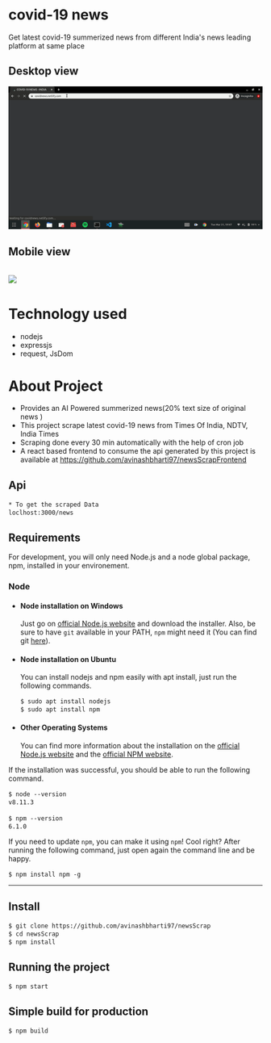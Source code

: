 # covid-19 news 

Get latest covid-19 summerized news from different India's news leading platform at same place
## Desktop view
![](covidNewsDesktop.gif)

## Mobile view
![](mobile.gif)
---
# Technology used

- nodejs
- expressjs
- request, JsDom

# About Project

- Provides an AI Powered summerized news(20% text size of original news )
- This project scrape latest covid-19 news from Times Of India, NDTV, India Times
- Scraping done every 30 min automatically with the help of cron job
- A react based frontend to consume the api generated by this project is available at https://github.com/avinashbharti97/newsScrapFrontend

## Api
   
    * To get the scraped Data
    loclhost:3000/news
## Requirements

For development, you will only need Node.js and a node global package, npm, installed in your environement.

### Node
- #### Node installation on Windows

  Just go on [official Node.js website](https://nodejs.org/) and download the installer.
Also, be sure to have `git` available in your PATH, `npm` might need it (You can find git [here](https://git-scm.com/)).

- #### Node installation on Ubuntu

  You can install nodejs and npm easily with apt install, just run the following commands.

      $ sudo apt install nodejs
      $ sudo apt install npm

- #### Other Operating Systems
  You can find more information about the installation on the [official Node.js website](https://nodejs.org/) and the [official NPM website](https://npmjs.org/).

If the installation was successful, you should be able to run the following command.

    $ node --version
    v8.11.3

    $ npm --version
    6.1.0

If you need to update `npm`, you can make it using `npm`! Cool right? After running the following command, just open again the command line and be happy.

    $ npm install npm -g


---

## Install

    $ git clone https://github.com/avinashbharti97/newsScrap
    $ cd newsScrap 
    $ npm install


## Running the project

    $ npm start

## Simple build for production

    $ npm build








